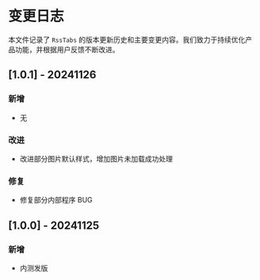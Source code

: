 # 变更日志

本文件记录了 `RssTabs` 的版本更新历史和主要变更内容。我们致力于持续优化产品功能，并根据用户反馈不断改进。

## [1.0.1] - 20241126 
### 新增
- 无

### 改进
- 改进部分图片默认样式，增加图片未加载成功处理 

### 修复
- 修复部分内部程序 BUG

## [1.0.0] - 20241125
### 新增
- 内测发版